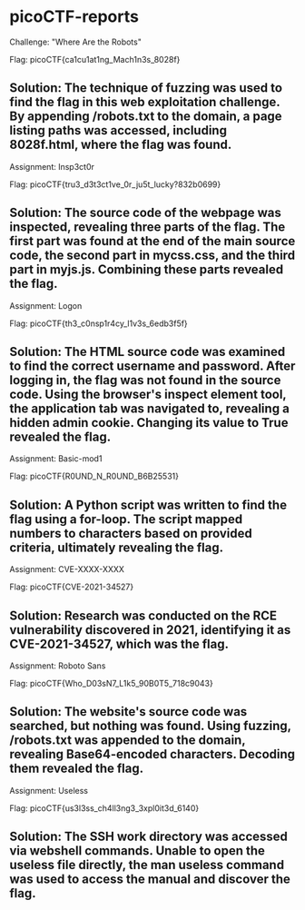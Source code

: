 # picoCTF-reports
Challenge: "Where Are the Robots"

Flag: picoCTF{ca1cu1at1ng_Mach1n3s_8028f}

Solution: The technique of fuzzing was used to find the flag in this web exploitation challenge. By appending /robots.txt to the domain, a page listing paths was accessed, including 8028f.html, where the flag was found.
---------------------------------------------------------------------------
Assignment: Insp3ct0r

Flag: picoCTF{tru3_d3t3ct1ve_0r_ju5t_lucky?832b0699}

Solution: The source code of the webpage was inspected, revealing three parts of the flag. The first part was found at the end of the main source code, the second part in mycss.css, and the third part in myjs.js. Combining these parts revealed the flag.
---------------------------------------------------------------------------
Assignment: Logon

Flag: picoCTF{th3_c0nsp1r4cy_l1v3s_6edb3f5f}

Solution: The HTML source code was examined to find the correct username and password. After logging in, the flag was not found in the source code. Using the browser's inspect element tool, the application tab was navigated to, revealing a hidden admin cookie. Changing its value to True revealed the flag.
---------------------------------------------------------------------------
Assignment: Basic-mod1

Flag: picoCTF{R0UND_N_R0UND_B6B25531}

Solution: A Python script was written to find the flag using a for-loop. The script mapped numbers to characters based on provided criteria, ultimately revealing the flag.
---------------------------------------------------------------------------
Assignment: CVE-XXXX-XXXX

Flag: picoCTF{CVE-2021-34527}

Solution: Research was conducted on the RCE vulnerability discovered in 2021, identifying it as CVE-2021-34527, which was the flag.
---------------------------------------------------------------------------
Assignment: Roboto Sans

Flag: picoCTF{Who_D03sN7_L1k5_90B0T5_718c9043}

Solution: The website's source code was searched, but nothing was found. Using fuzzing, /robots.txt was appended to the domain, revealing Base64-encoded characters. Decoding them revealed the flag.
---------------------------------------------------------------------------
Assignment: Useless

Flag: picoCTF{us3l3ss_ch4ll3ng3_3xpl0it3d_6140}

Solution: The SSH work directory was accessed via webshell commands. Unable to open the useless file directly, the man useless command was used to access the manual and discover the flag.
---------------------------------------------------------------------------

